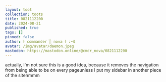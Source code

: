 ```yaml
---
layout: toot
collection: toots
title: 0821112200
date: 2024-08-21
published: true
tags: []
pinned: false
author: ⸸ commander ░ nova ⸸ :~$
avatar: /img/avatar/daemon.jpeg
mastodon: https://mastodon.online/@cmdr_nova/0821112200
---
```


actually, I'm not sure this is a good idea, because it removes the navigation from being able to be on every pageunless I put my sidebar in another piece of the sitehmmm
